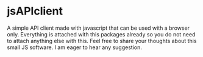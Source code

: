 # jsAPIclient
A simple API client made with javascript that can be used with a browser only. 
Everything is attached with this packages already so you do not need to attach anything else with this. 
Feel free to share your thoughts about this small JS software. I am eager to hear any suggestion. 
